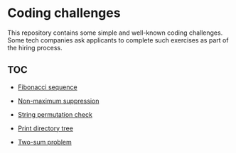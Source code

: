 # Coding challenges

This repository contains some simple and well-known coding challenges.
Some tech companies ask applicants to complete such exercises as part of the hiring process.

## TOC

- [Fibonacci sequence](challenges/fibonacci_numbers.py)

- [Non-maximum suppression](challenges/non_max_suppression.py)

- [String permutation check](challenges/string_permutation.py)

- [Print directory tree](challenges/tree.py)

- [Two-sum problem](challenges/two_sum.py)

